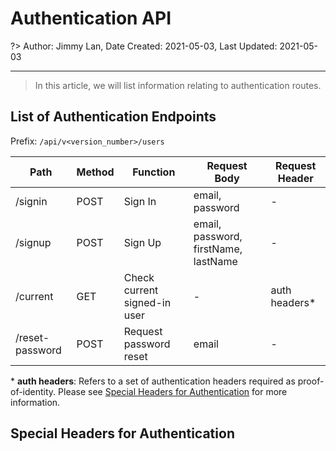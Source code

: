 # Authentication API

?> Author: Jimmy Lan, Date Created: 2021-05-03, Last Updated: 2021-05-03

---

> In this article, we will list information relating to authentication routes.

## List of Authentication Endpoints

Prefix: `/api/v<version_number>/users`

| Path            | Method | Function                     | Request Body                         | Request Header |
| --------------- | ------ | ---------------------------- | ------------------------------------ | -------------- |
| /signin         | POST   | Sign In                      | email, password                      | -              |
| /signup         | POST   | Sign Up                      | email, password, firstName, lastName | -              |
| /current        | GET    | Check current signed-in user | -                                    | auth headers\* |
| /reset-password | POST   | Request password reset       | email                                | -              |

\* **auth headers**: Refers to a set of authentication headers required as proof-of-identity. Please see [Special Headers for Authentication](#special-headers-for-authentication) for more information.

## Special Headers for Authentication
